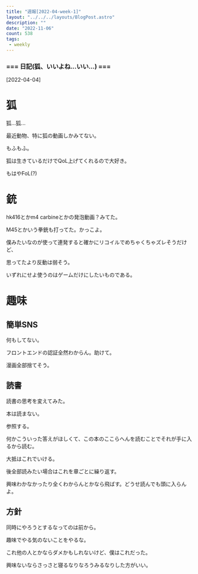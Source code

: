 ```yaml
---
title: "週報[2022-04-week-1]"
layout: "../../../layouts/BlogPost.astro"
description: ""
date: "2022-11-06"
count: 538
tags:
 - weekly
---
```





### === 日記(狐、いいよね...いい...) ===

[2022-04-04]

# 狐

狐...狐...

最近動物、特に狐の動画しかみてない。

もふもふ。

狐は生きているだけでQoL上げてくれるので大好き。

もはやFoL(?)

# 銃

hk416とかm4 carbineとかの発泡動画？みてた。

M45とかいう拳銃も打ってた。かっこよ。

僕みたいなのが使って連発すると確かにリコイルでめちゃくちゃズレそうだけど、

思ってたより反動は弱そう。

いずれにせよ使うのはゲームだけにしたいものである。

# 趣味

## 簡単SNS

何もしてない。

フロントエンドの認証全然わからん。助けて。

漫画全部捨てそう。

## 読書

読書の思考を変えてみた。

本は読まない。

参照する。

何かこういった答えがほしくて、この本のここらへんを読むことでそれが手に入るから読む。

大抵はこれでいける。

後全部読みたい場合はこれを章ごとに繰り返す。

興味わかなかったり全くわからんとかなら飛ばす。どうせ読んでも頭に入らんよ。

## 方針

同時にやろうとするなってのは前から。

趣味でやる気のないことをやるな。

これ他の人とかならダメかもしれないけど、僕はこれだった。

興味ないならさっさと寝るなりなろうみるなりした方がいい。
